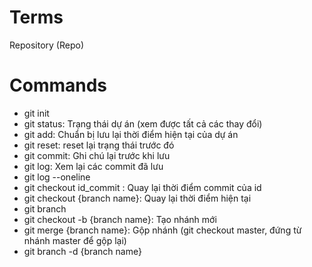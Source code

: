 # Terms

Repository (Repo)

# Commands

- git init
- git status: Trạng thái dự án (xem được tất cả các thay đổi)
- git add: Chuẩn bị lưu lại thời điểm hiện tại của dự án
- git reset: reset lại trạng thái trước đó
- git commit: Ghi chú lại trước khi lưu
- git log: Xem lại các commit đã lưu
- git log --oneline
- git checkout id_commit : Quay lại thời điểm commit của id
- git checkout {branch name}: Quay lại thời điểm hiện tại
- git branch
- git checkout -b {branch name}: Tạo nhánh mới
- git merge {branch name}: Gộp nhánh (git checkout master, đứng từ nhánh master để gộp lại)
- git branch -d {branch name}
